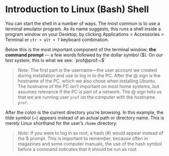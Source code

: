 # Introduction to Linux (Bash) Shell

You can start the shell in a number of ways. The most common is to use a terminal emulator program. As its name suggests, this runs a shell inside a program window on your Desktop; by clicking Applications > Accessories > Terminal or `ctr + alt + T` keyboard combination.

Below this is the most important component of the terminal window: **the command prompt** — a few words followed by the dollar symbol ($). On our test system, this is what we see:
`prof@prof:~$`

>*Note:* The first part is the username—the user account we created during installation and use to log in to the PC. After the @ sign is the hostname of the PC, which we also chose when installing Ubuntu. The hostname of the PC isn’t important on most home systems, but assumes relevance if the PC is part of a network. The @ sign tells us that we are running user `prof` on the computer with the hostname `prof`.

After the colon is the current directory you’re browsing. In this example, the tilde symbol (~) appears instead of an actual path or directory name. This is merely Linux shorthand for the user’s `/home` directory.

>*Note:* If you were to log in as root, a hash (#) would appear instead of the $ prompt. This is important to remember, because often in magazines and some computer manuals, the use of the hash symbol before a command indicates that it should be run as root



